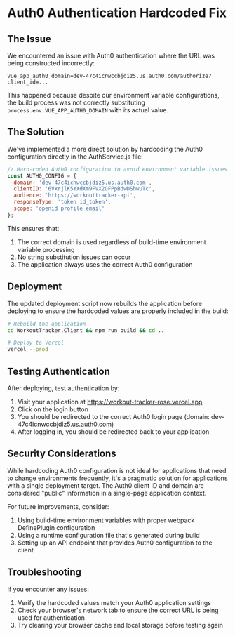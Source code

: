 # Auth0 Authentication Hardcoded Fix

## The Issue

We encountered an issue with Auth0 authentication where the URL was being constructed incorrectly:

```
vue_app_auth0_domain=dev-47c4icnwccbjdiz5.us.auth0.com/authorize?client_id=...
```

This happened because despite our environment variable configurations, the build process was not correctly substituting `process.env.VUE_APP_AUTH0_DOMAIN` with its actual value.

## The Solution

We've implemented a more direct solution by hardcoding the Auth0 configuration directly in the AuthService.js file:

```javascript
// Hard-coded Auth0 configuration to avoid environment variable issues
const AUTH0_CONFIG = {
  domain: 'dev-47c4icnwccbjdiz5.us.auth0.com',
  clientID: '6VxrjlK5YXdXm9FVX2GFPpBdwDShwuTc',
  audience: 'https://workouttracker-api',
  responseType: 'token id_token',
  scope: 'openid profile email'
};
```

This ensures that:
1. The correct domain is used regardless of build-time environment variable processing
2. No string substitution issues can occur
3. The application always uses the correct Auth0 configuration

## Deployment

The updated deployment script now rebuilds the application before deploying to ensure the hardcoded values are properly included in the build:

```bash
# Rebuild the application
cd WorkoutTracker.Client && npm run build && cd ..

# Deploy to Vercel
vercel --prod
```

## Testing Authentication

After deploying, test authentication by:

1. Visit your application at https://workout-tracker-rose.vercel.app
2. Click on the login button
3. You should be redirected to the correct Auth0 login page (domain: dev-47c4icnwccbjdiz5.us.auth0.com)
4. After logging in, you should be redirected back to your application

## Security Considerations

While hardcoding Auth0 configuration is not ideal for applications that need to change environments frequently, it's a pragmatic solution for applications with a single deployment target. The Auth0 client ID and domain are considered "public" information in a single-page application context.

For future improvements, consider:
1. Using build-time environment variables with proper webpack DefinePlugin configuration
2. Using a runtime configuration file that's generated during build
3. Setting up an API endpoint that provides Auth0 configuration to the client

## Troubleshooting

If you encounter any issues:

1. Verify the hardcoded values match your Auth0 application settings
2. Check your browser's network tab to ensure the correct URL is being used for authentication
3. Try clearing your browser cache and local storage before testing again 